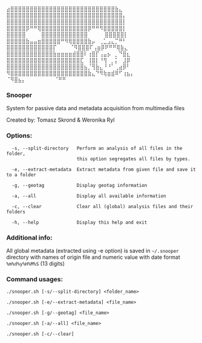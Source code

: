  
⣴⣿⣿⣿⣿⣿⣿⣿⣿⣿⣿⣿⣿⣿⣿⣿⣿⣿⣿⣿⣿⣿⣿⣿⣿⣿⣿⣿⣷⣄⠀⠀⠀⠀⠀⠀⠀⠀
⣿⣿⣿⣿⣿⣿⣿⣿⣿⣿⣿⣿⣿⣿⣿⣿⣿⣿⣿⣿⣿⣿⣿⣿⣿⣿⣿⣿⣿⣿⡄⠀⠀⠀⠀⠀⠀⠀⠀⠀⠀⠀
⣿⣿⣿⣿⣿⣿⣿⣿⣿⣿⣿⣿⣿⣿⣿⣿⣿⣿⣿⣿⣿⣿⣿⣿⣿⣿⣿⣿⣿⣿⡇⠀⠀⠀⠀⠀⠀⠀⠀⠀⠀⠀
⣿⣿⣿⣿⣿⡿⠛⠛⢿⣿⣿⣿⣿⣿⣿⣿⣿⣿⣿⣿⣿⡿⠛⠛⠻⣿⣿⣿⣿⣿⡇⠀⠀⠀⠀⠀⠀⠀⠀⠀⠀⠀
⣿⣿⣿⣿⣿⠀⠀⠀⠀⣿⣿⣿⣿⣿⣿⣿⣿⣿⣿⣿⣿⠀⠀⠀⠀   ⣿⣿⣿⣿⣿⡇⠀⠀⠀⠀⠀⠀⠀⠀⠀⠀⠀
⣿⣿⣿⣿⣿⣷⣤⣤⣶⣿⣿⣿⣿⣿⠛⠻⢿⣿⣿⣿⣿⣷⡤⠀⢀⣁⣠⣄⡉⠛⠃⠀⠀⠀⠀⠀⠀⠀⠀⠀⠀⠀
⣿⣿⣿⣿⣿⣿⣿⣿⣿⣿⣿⣿⡏⠀⠀⠀ ⠈⠻⣿⣿⣿⠏⢠⣶⡿⠟⠛⠛⢿⣷⣄⠀⠀⠀⠀⠀⠀⠀⠀⠀⠀⠀
⣿⣿⣿⣿⣿⣿⣿⣿⣿⣿⣿⣿⣷⣶⣶⣶⣶⣾⣿⣿⠇⢰⣿⡏⢠⣤⡦⠀⡀⠙⣿⣆⠀⠀⠀⠀⠀⠀⠀⠀⠀⠀
⣿⣿⣿⣿⣿⣿⣿⣿⣿⣿⣿⣿⣿⣿⣿⣿⣿⣿⣿⣏⠀⢸⣿⡇⠘⢻⠀⡀⡅⠀⣸⡿⠀⠀⠀⠀⠀⠀⠀⠀⠀⠀
⣿⣿⣿⣿⣿⣿⣿⣿⣿⣿⣿⣿⣿⣿⣿⣿⣿⣿⣿⣿⣦⡈⢻⣷⣄⠘⠘⠁⢀⣴⡿⠃⠀⠀⠀⠀⠀⠀⠀⠀⠀⠀
⠻⣿⣿⣿⣿⣿⣿⣿⣿⣿⣿⣿⣿⣿⣿⣿⣿⣿⣿⣿⣿⣷⣄⠙⠻⢷⣶⣾⠿⠋⢰⣦⡄⠀⠀⠀⠀⠀⠀⠀⠀
                                          ⠈⠻⣿⣦⡄⠀⠀⠀⠀⠀⠀⠀
                                              ⠈⠛⠛⠀⠀
### Snooper
System for passive data and metadata acquisition from multimedia files

Created by:  Tomasz Skrond & Weronika Ryl

### Options:
```
  -s, --split-directory   Perform an analysis of all files in the folder,
                          this option segregates all files by types.

  -e, --extract-metadata  Extract metadata from given file and save it to a folder

  -g, --geotag            Display geotag information

  -a, --all               Display all available information

  -c, --clear             Clear all (global) analysis files and their folders

  -h, --help              Display this help and exit
```

### Additional info:

All global metadata (extracted using -e option) is saved in `~/.snooper` directory with names of origin file and numeric value with date format `%m%d%y%H%M%S` (13 digits)

### Command usages:
```
./snooper.sh [-s/--split-directory] <folder_name>

./snooper.sh [-e/--extract-metadata] <file_name>

./snooper.sh [-g/--geotag] <file_name>

./snooper.sh [-a/--all] <file_name>

./snooper.sh [-c/--clear]
```

